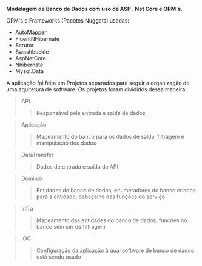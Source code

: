 **Modelagem de Banco de Dados com uso de ASP . Net Core e ORM's.**

ORM's e Frameworks (Pacotes Nuggets) usadas:
  
  - AutoMapper
  - FluentNHibernate
  - Scrutor
  - Swashbuckle
  - AspNetCore
  - Nhibernate
  - Mysql.Data
  
  
A aplicação foi feita em Projetos separados para seguir a organização de uma aquitetura de software.
Os projetos foram divididos dessa maneira:
  
  > API
  >> Responsável pela entrada e saída de dados
  
  > Aplicação
  >> Mapeamento do banco para os dados de saída, filtragem e manipulação dos dados
  
  > DataTransfer 
  >> Dados de entrada e saída da API
  
  > Dominio
  >> Entidades do banco de dados, enumeradores do banco criados para a entidade, cabeçalho das funções do serviço
  
  > Infra 
  >> Mapeamento das entidades do banco de dados, funções no banco sem ser de filtragem
  
  > IOC
  >> Configuração da aplicação à qual software de banco de dados está sendo usado
  
  
  
  
  

